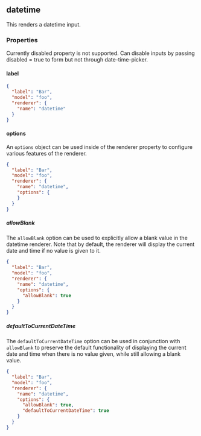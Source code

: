 ## datetime

This renders a datetime input.

### Properties
Currently disabled property is not supported. Can disable inputs 
by passing disabled = true to form but not through date-time-picker.
#### label

```json
{
  "label": "Bar",
  "model": "foo",
  "renderer": {
    "name": "datetime"
  }
}
```

#### options

An `options` object can be used inside of the renderer property to configure various features of the renderer.

```json
{
  "label": "Bar",
  "model": "foo",
  "renderer": {
    "name": "datetime",
    "options": {
    }
  }
}
```

##### allowBlank

The `allowBlank` option can be used to explicitly allow a blank value in the datetime renderer. Note that by default,
the renderer will display the current date and time if no value is given to it.

```json
{
  "label": "Bar",
  "model": "foo",
  "renderer": {
    "name": "datetime",
    "options": {
      "allowBlank": true
    }
  }
}
```

##### defaultToCurrentDateTime

The `defaultToCurrentDateTime` option can be used in conjunction with `allowBlank` to preserve the default functionality
of displaying the current date and time when there is no value given, while still allowing a blank value.

```json
{
  "label": "Bar",
  "model": "foo",
  "renderer": {
    "name": "datetime",
    "options": {
      "allowBlank": true,
      "defaultToCurrentDateTime": true
    }
  }
}
```